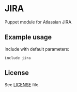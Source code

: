 # JIRA

Puppet module for Atlassian JIRA.

## Example usage

Include with default parameters:
```
include jira
```

## License

See [LICENSE](LICENSE) file.
